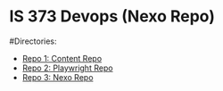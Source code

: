 # IS 373 Devops (Nexo Repo)


#Directories:
- [Repo 1: Content Repo](https://github.com/kl63/IS373)
- [Repo 2: Playwright Repo](https://github.com/kl63/is373_project)
- [Repo 3: Nexo Repo](https://github.com/kl63/is373_project)
